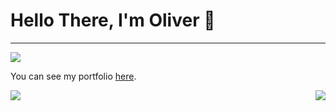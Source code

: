 # Hello There, I'm Oliver 👋
---
<img src="https://github-readme-stats.vercel.app/api?username=olivertemple&show_icons=true&hide_border=true&&count_private=true&title_color=2E4359&icon_color=F05454&text_color=222831"/>

You can see my portfolio [here](https://github.io/portfolio-website).

<img align="left" src="https://github-readme-stats.vercel.app/api/top-langs/?username=olivertemple&layout=compact">
<img align="right" src="https://github-readme-stats.vercel.app/api/wakatime?username=olivertemple">


